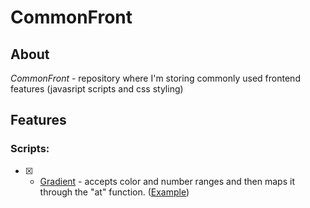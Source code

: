# CommonFront

## About
*CommonFront* - repository where I'm storing commonly used frontend features (javasript scripts and css styling)

## Features

### Scripts:
- [x] - [Gradient](script/gradient.js) - accepts color and number ranges and then maps it through the "at" function. ([Example](html/gradient_example.html))
